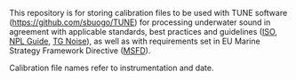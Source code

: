 This repository is for storing calibration files to be used with TUNE software (https://github.com/sbuogo/TUNE) for processing underwater sound in agreement with applicable standards, best practices and guidelines ([ISO](https://www.iso.org/standard/62406.html), [NPL Guide](https://www.npl.co.uk/gpgs/underwater-noise-measurement), 
[TG Noise](https://mcc.jrc.ec.europa.eu/documents/201605183553.pdf)), as well as with requirements set in EU Marine Strategy Framework Directive 
([MSFD](https://research-and-innovation.ec.europa.eu/research-area/environment/oceans-and-seas/eu-marine-strategy-framework-directive_en)).

Calibration file names refer to instrumentation and date.
